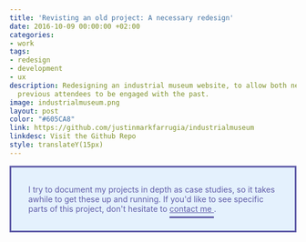 ```yaml
---
title: 'Revisting an old project: A necessary redesign'
date: 2016-10-09 00:00:00 +02:00
categories:
- work
tags:
- redesign
- development
- ux
description: Redesigning an industrial museum website, to allow both newcomers and
  previous attendees to be engaged with the past.
image: industrialmuseum.png
layout: post
color: "#605CA8"
link: https://github.com/justinmarkfarrugia/industrialmuseum
linkdesc: Visit the Github Repo
style: translateY(15px)
---
```


<style>
  p > a {
		color: #605CA8;
		padding-bottom: 5px;
		border-bottom: 1px solid #605CA8;
	}

	.box {
		background-color: rgba(16, 133, 249, 0.1);
		color: #605CA8;
		padding: 30px;
		border: 3px solid #605CA8;
	}
</style>

<div class="box">
	I try to document my projects in depth as case studies, so it takes awhile to get these up and running. If you'd like to see specific parts of this project, don't hesitate to <a href="mailto:justinmfarrugia@gmail.com" style="color: #605CA8;
		padding-bottom: 5px;
		border-bottom: 3px solid #605CA8;">contact me </a>.
</div>

<br>